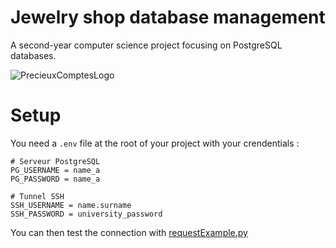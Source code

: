 # Jewelry shop database management 
A second-year computer science project focusing on PostgreSQL databases.

![PrecieuxComptesLogo](https://user-images.githubusercontent.com/103659071/234357295-4a152213-161e-4e9d-9bda-73d9d056dbde.jpg)

# Setup
You need a `.env` file at the root of your project with your crendentials : 
```env
# Serveur PostgreSQL
PG_USERNAME = name_a
PG_PASSWORD = name_a

# Tunnel SSH
SSH_USERNAME = name.surname
SSH_PASSWORD = university_password
```
You can then test the connection with [requestExample.py](https://github.com/FlorianMiceli/jewelryshop/blob/main/requestExample.py)
